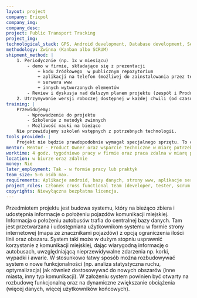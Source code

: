```yaml
---
layout: project
company: Ericpol
company_img:
company_desc:
project: Public Transport Tracking
project_img:
technological_stack: GPS, Android development, Database development, Server side development, HTML/JS/CSS, J2EE (lub pokrewne)
methodology: Zwinna (Kanban albo SCRUM)
shipment_method: |
    1. Periodycznie (np. 1x w miesiącu)
        - demo w firmie, składające się z prezentacji
            + kodu źródłowego  w publicznym repozytorium
            + aplikacji na telefon (możliwej do zainstalowania przez testerów) 
            + serwera www
            + innych wytworzonych elementów
        - Review i dyskusja nad dalszym planem projektu (zespół i Product Owner)
    2. Utrzymywanie wersji roboczej dostępnej w każdej chwili (od czasu stworzenia czegoś funkcjonalnego).
training: |
    Przewidujemy:
        - Wprowadzenie do projektu
        - Szkolenie z metodyk zwinnych
        - Możliwość nauki na bieżąco
    Nie przewidujemy szkoleń wstępnych z potrzebnych technologii.
tools_provided: |
    Projekt nie będzie prawdopodobnie wymagał specjalnego sprzętu. To co może być potrzebne, to ewentualnie telefony z odpowiednimi  czujnikami i systemem oraz zewnętrzny serwer do postawienia bazy , back-end’u i front-end’u. Te elementy zostaną zapewnione.
mentor: Mentor - Product Owner oraz wsparcie techniczne w miarę potrzeb. 
worktime: 4 godz. tygodniowo pracy w firmie oraz praca zdalna w miarę potrzeb.
location: w biurze oraz zdalnie
money: Nie
later_employment: Tak - w formie pracy lub praktyk
team_size: 5-6 osób max.
requirements: Aplikacje android, bazy danych, strony www, aplikacje serwerowe (wystarczy jedno z wymienionych), Java (albo inny język obiektowy).
project_roles: Członek cross functional team (developer, tester, scrum master).
copyrights: Niewyłączna bezpłatna licencja.
---
```

Przedmiotem projektu jest budowa systemu, który na bieżąco zbiera i udostępnia informacje o położeniu pojazdów komunikacji miejskiej. Informacja o położeniu autobusów trafia do centralnej bazy danych. Tam jest przetwarzana i udostępniana użytkownikom systemu w formie strony internetowej (mapa ze znacznikami pojazdów) z opcją ograniczenia ilości linii oraz obszaru.
System taki może w dużym stopniu usprawnić korzystanie z komunikacji miejskiej, dając wiarygodną informację o autobusach, uwzględniającą nieprzewidywalne zdarzenia np. korki, wypadki i awarie.
W stosunkowo łatwy sposób można rozbudowywać system o nowe funkcjonalności (np. analiza statystyczna ruchu, optymalizacja) jak również dostosowywać do nowych obszarów (inne miasta, inny typ komunikacji). 
W założeniu system powinien być otwarty na rozbudowę funkcjonalną oraz na dynamiczne zwiększanie obciążenia (więcej danych, więcej użytkowników końcowych).